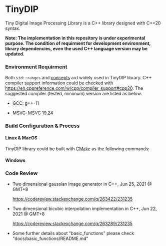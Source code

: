 # TinyDIP

Tiny Digital Image Processing Library is a C++ library designed with C++20 syntax.

**Note: The implementation in this repository is under experimental purpose. The condition of requirment for development environment, library dependencies, even the used C++ language version may be updated.**

### Environment Requirment

Both `std::ranges` and [concepts](https://en.cppreference.com/w/cpp/language/constraints) ard widely used in TinyDIP library. C++ compiler support information could be checked with https://en.cppreference.com/w/cpp/compiler_support#cpp20. The suggested compiler (tested, minimum) version are listed as below.

- GCC: g++-11

- MSVC: MSVC 19.24

### Build Configuration & Process

#### Linux & MacOS

TinyDIP library could be built with [CMake](https://cmake.org/) as the following commands:

#### Windows



### Code Review

- Two dimensional gaussian image generator in C++, Jun 25, 2021 @ GMT+8
  
  https://codereview.stackexchange.com/q/263422/231235

- Two dimensional bicubic interpolation implementation in C++, Jun 22, 2021 @ GMT+8
  
  https://codereview.stackexchange.com/q/263289/231235
  
- Some further details about "basic_functions" please check "docs/basic_functions/README.md"


